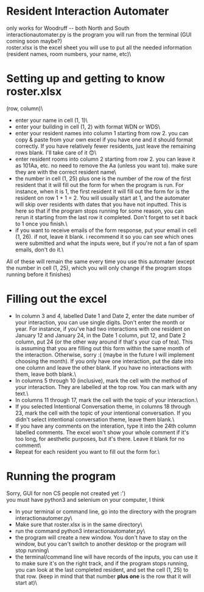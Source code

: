 # Resident Interaction Automater
only works for Woodruff -- both North and South\
interactionautomater.py is the program you will run from the terminal (GUI coming soon maybe?)\
roster.xlsx is the excel sheet you will use to put all the needed information (resident names, room numbers, your name, etc)\
# Setting up and getting to know roster.xlsx
(row, column)\
- enter your name in cell (1, 1)\
- enter your building in cell (1, 2) with format WDN or WDS\
- enter your resident names into column 1 starting from row 2. you can copy & paste from your own excel if you have one and it should format correctly. If you have relatively fewer residents, just leave the remaining rows blank. I'll take care of it 😊\
- enter resident rooms into column 2 starting from row 2. you can leave it as 101Aa, etc. no need to remove the Aa (unless you want to). make sure they are with the correct resident name\
- the number in cell (1, 25) plus one is the number of the row of the first resident that it will fill out the form for when the program is run. For instance, when it is 1, the first resident it will fill out the form for is the resident on row 1 + 1 = 2. You will usually start at 1, and the automater will skip over residents with dates that you have not inputted. This is here so that if the program stops running for some reason, you can rerun it starting from the last row it completed. Don't forget to set it back to 1 once you finish.\
- if you want to receive emails of the form response, put your email in cell (1, 26). if not, leave it blank. i recommend it so you can see which ones were submitted and what the inputs were, but if you're not a fan of spam emails, don't do it.\

All of these will remain the same every time you use this automater (except the number in cell (1, 25), which you will only change if the program stops running before it finishes)

# Filling out the excel
- In column 3 and 4, labelled Date 1 and Date 2, enter the date number of your interaction, you can use single digits. Don't enter the month or year. For instance, if you've had two interactions with one resident on January 12 and January 24, in the Date 1 column, put 12, and Date 2 column, put 24 (or the other way around if that's your cup of tea). This is assuming that you are filling out this form within the same month of the interaction. Otherwise, sorry :( (maybe in the future I will implement choosing the month). If you only have one interaction, put the date into one column and leave the other blank. If you have no interactions with them, leave both blank.\
- In columns 5 through 10 (inclusive), mark the cell with the method of your interaction. They are labelled at the top row. You can mark with any text.\
- In columns 11 through 17, mark the cell with the topic of your interaction.\
- If you selected Intentional Conversation theme, in columns 18 through 23, mark the cell with the topic of your intentional conversation. If you didn't select intentional conversation theme, leave them blank.\
- If you have any comments on the interation, type it into the 24th column labelled comments. The excel won't show your whole comment if it's too long, for aesthetic purposes, but it's there. Leave it blank for no comment\
- Repeat for each resident you want to fill out the form for.\

# Running the program
Sorry, GUI for non CS people not created yet :')\
you must have python3 and selenium on your computer, I think
- In your terminal or command line, go into the directory with the program interactionautomer.py\
- Make sure that roster.xlsx is in the same directory\
- run the command python3 interactionautomater.py\
- the program will create a new window. You don't have to stay on the window, but you can't switch to another desktop or the program will stop running\
- the terminal/command line will have records of the inputs, you can use it to make sure it's on the right track, and if the program stops running, you can look at the last completed resident, and set the cell (1, 25) to that row. (keep in mind that that number **plus one** is the row that it will start at)\